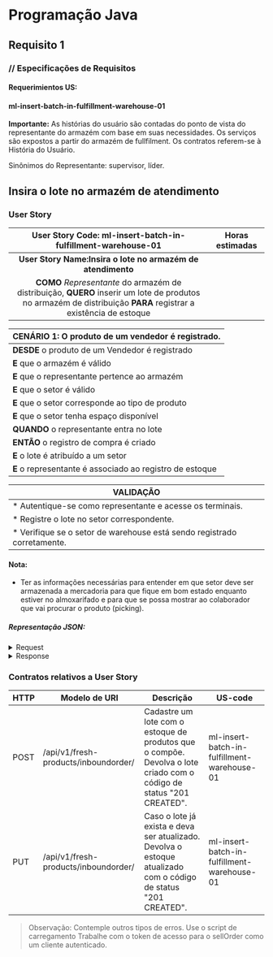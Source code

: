# Programação Java
## Requisito 1
### // Especificações de Requisitos

#### Requerimientos US:
#### ml-insert-batch-in-fulfillment-warehouse-01

**Importante:**
As histórias do usuário são contadas do ponto de vista do representante do armazém com base
em suas necessidades. Os serviços são expostos a partir do armazém de fullfilment. Os contratos
referem-se à História do Usuário.

Sinônimos do Representante: supervisor, líder.

## Insira o lote no armazém de atendimento
### User Story

|                                                   User Story Code: ml-insert-batch-in-fulfillment-warehouse-01                                                   | Horas estimadas |
|:----------------------------------------------------------------------------------------------------------------------------------------------------------------:|:---------------:|
|                                                   **User Story Name:Insira o lote no armazém de atendimento**                                                    |                 |
| **COMO** _Representante_ do armazém de distribuição, **QUERO** inserir um lote de produtos no armazém de distribuição **PARA** registrar a existência de estoque ||

| **CENÁRIO 1:** O produto de um vendedor é registrado.    |
|:---------------------------------------------------------|
| **DESDE** o produto de um Vendedor é registrado          |
| **E** que o armazém é válido                             |
| **E** que o representante pertence ao armazém            |
| **E** que o setor é válido                               |
| **E** que o setor corresponde ao tipo de produto         |
| **E** que o setor tenha espaço disponível                |
| **QUANDO** o representante entra no lote                 |
| **ENTÃO** o registro de compra é criado                  |
| **E** o lote é atribuído a um setor                      |
| **E** o representante é associado ao registro de estoque |

| VALIDAÇÃO                                                               |
|-------------------------------------------------------------------------|
| * Autentique-se como representante e acesse os terminais.               |
| * Registre o lote no setor correspondente.                              |
| * Verifique se o setor de warehouse está sendo registrado corretamente. |

#### Nota:
* Ter as informações necessárias para entender em que setor deve ser armazenada a
mercadoria para que fique em bom estado enquanto estiver no almoxarifado e para que
se possa mostrar ao colaborador que vai procurar o produto (picking).

##### Representação JSON:
<details><summary>Request</summary><p>

```JSON
{
  "inbound_order": {
    "order_number": "int",
    "order_date": "LocalDate",
    "section": {
      "section_code": "string",
      "warehouse_code": "string"
    },
    "batch_stock": [
      {
        "batch_number": "int",
        "advertise_id": "String",
        "current_temperature": "Float",
        "minimum_temperature": "Float",
        "initial_quantity": "int",
        "current_quantity": "int",
        "manufacturing_date": "LocalDate",
        "manufacturing_time": "LocalDateTime",
        "due_date": "LocalDate"
      }
    ]
  }
}
```
</p>
</details>

<details><summary>Response</summary><p>

```JSON
{ "batchStock": [
      {
        "batch_number":"int",
        "product_nd":"String",
        "current_temperature":"Float",
        "minimum_temperature":"Float",
        "initial_quantity":"int",
        "current_quantity":"int",
        "manufacturing_Date":"LocalDate",
        "manufacturing_Time":"LocalDateTime",
        "due_date":"LocalDate"
      }
]}
```
</p>
</details>

### Contratos relativos a User Story
| HTTP | Modelo de URI                                                                                                                                        | Descrição                                                                                                            | US-code |
|---|------------------------------------------------------------------------------------------------------------------------------------------------------|----------------------------------------------------------------------------------------------------------------------|---|
| POST | /api/v1/fresh-products/inboundorder/                                                                                                                 | Cadastre um lote com o estoque de produtos que o compõe. Devolva o lote criado com o código de status "201 CREATED". | ml-insert-batch-in-fulfillment-warehouse-01 |
| PUT | /api/v1/fresh-products/inboundorder/ | Caso o lote já exista e deva ser atualizado. <br>Devolva o estoque atualizado com o código de status "201 CREATED".  | ml-insert-batch-in-fulfillment-warehouse-01 |

> Observação:
Contemple outros tipos de erros.
Use o script de carregamento
Trabalhe com o token de acesso para o sellOrder como um cliente autenticado.